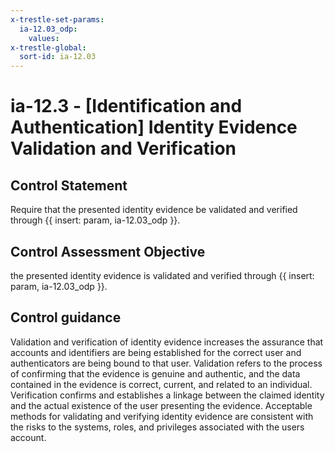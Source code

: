 ```yaml
---
x-trestle-set-params:
  ia-12.03_odp:
    values:
x-trestle-global:
  sort-id: ia-12.03
---
```


# ia-12.3 - \[Identification and Authentication\] Identity Evidence Validation and Verification

## Control Statement

Require that the presented identity evidence be validated and verified through {{ insert: param, ia-12.03_odp }}.

## Control Assessment Objective

the presented identity evidence is validated and verified through {{ insert: param, ia-12.03_odp }}.

## Control guidance

Validation and verification of identity evidence increases the assurance that accounts and identifiers are being established for the correct user and authenticators are being bound to that user. Validation refers to the process of confirming that the evidence is genuine and authentic, and the data contained in the evidence is correct, current, and related to an individual. Verification confirms and establishes a linkage between the claimed identity and the actual existence of the user presenting the evidence. Acceptable methods for validating and verifying identity evidence are consistent with the risks to the systems, roles, and privileges associated with the users account.
